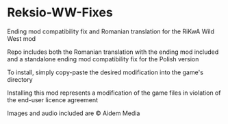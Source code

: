 # Reksio-WW-Fixes
 Ending mod compatibility fix and Romanian translation for the RiKwA Wild West mod

 Repo includes both the Romanian translation with the ending mod included and a standalone ending mod compatibility fix for the Polish version

 To install, simply copy-paste the desired modification into the game's directory
 
 Installing this mod represents a modification of the game files in violation of the end-user licence agreement

 Images and audio included are © Aidem Media

